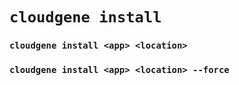 # `cloudgene install`

### `cloudgene install <app> <location>`

### `cloudgene install <app> <location> --force`
